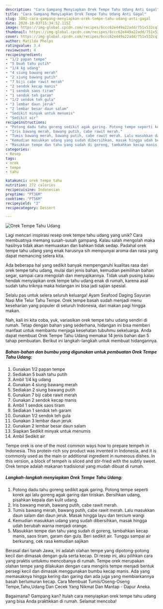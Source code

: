 ```yaml
---
description: "Cara Gampang Menyiapkan Orek Tempe Tahu Udang Anti Gagal"
title: "Cara Gampang Menyiapkan Orek Tempe Tahu Udang Anti Gagal"
slug: 3802-cara-gampang-menyiapkan-orek-tempe-tahu-udang-anti-gagal
date: 2020-10-03T15:34:52.115Z
image: https://img-global.cpcdn.com/recipes/6ccc62e449a22add/751x532cq70/orek-tempe-tahu-udang-foto-resep-utama.jpg
thumbnail: https://img-global.cpcdn.com/recipes/6ccc62e449a22add/751x532cq70/orek-tempe-tahu-udang-foto-resep-utama.jpg
cover: https://img-global.cpcdn.com/recipes/6ccc62e449a22add/751x532cq70/orek-tempe-tahu-udang-foto-resep-utama.jpg
author: Matilda Phelps
ratingvalue: 3.4
reviewcount: 4
recipeingredient:
- "1/2 papan tempe"
- "5 buah tahu putih"
- "1/4 kg udang"
- "4 siung bawang merah"
- "2 siung bawang putih"
- "7 biji cabe rawit merah"
- "2 sendok kecap manis"
- "1 sendok saos tiram"
- "1 sendok teh garam"
- "1/2 sendok teh gula"
- "3 lembar daun jeruk"
- "2 lembar besar daun salam"
- "Sedikit minyak untuk menumis"
- "Sedikit air"
recipeinstructions:
- "Potong dadu tahu goreng sedikit agak garing. Potong tempe seperti korek api lalu goreng agak garing dan tiriskan. Bersihkan udang, pisahkan kepala dan kulit udang."
- "Iris bawang merah, bawang putih, cabe rawit merah."
- "Tumis bawang merah, bawang putih, cabe rawit merah. Lalu masukkan daun salam dan daun jeruk. Masak hingga layu dan tercium wangi"
- "Kemudian masukkan udang yang sudah dibersihkan, masak hingga udah berubah warna menjadi orange."
- "Masukkan tempe dan tahu yang sudah di goreng, tambahkan kecap manis, saos tiram, garam dan gula. Beri sedikit air. Tunggu sampai air berkurang, cek rasa kemudian sajikan"
categories:
- Resep
tags:
- orek
- tempe
- tahu

katakunci: orek tempe tahu 
nutrition: 272 calories
recipecuisine: Indonesian
preptime: "PT36M"
cooktime: "PT56M"
recipeyield: "3"
recipecategory: Dessert

---
```



![Orek Tempe Tahu Udang](https://img-global.cpcdn.com/recipes/6ccc62e449a22add/751x532cq70/orek-tempe-tahu-udang-foto-resep-utama.jpg)

Lagi mencari inspirasi resep orek tempe tahu udang yang unik? Cara membuatnya memang susah-susah gampang. Kalau salah mengolah maka hasilnya tidak akan memuaskan dan bahkan tidak sedap. Padahal orek tempe tahu udang yang enak harusnya sih mempunyai aroma dan rasa yang dapat memancing selera kita.

Ada beberapa hal yang sedikit banyak mempengaruhi kualitas rasa dari orek tempe tahu udang, mulai dari jenis bahan, kemudian pemilihan bahan segar, sampai cara mengolah dan menyajikannya. Tidak usah pusing kalau hendak menyiapkan orek tempe tahu udang enak di rumah, karena asal sudah tahu triknya maka hidangan ini bisa jadi sajian spesial.

Selalu pas untuk selera seluruh keluarga! Ayam Seafood Daging Sayuran Nasi Mie Telur Tahu Tempe. Orek tempe basah sudah menjadi menu keseharian yang populer di seluruh Indonesia, dari makan pagi hingga makan.


Nah, kali ini kita coba, yuk, variasikan orek tempe tahu udang sendiri di rumah. Tetap dengan bahan yang sederhana, hidangan ini bisa memberi manfaat untuk membantu menjaga kesehatan tubuhmu sekeluarga. Anda dapat membuat Orek Tempe Tahu Udang memakai 14 jenis bahan dan 5 tahap pembuatan. Berikut ini langkah-langkah untuk membuat hidangannya.

<!--inarticleads1-->

##### Bahan-bahan dan bumbu yang digunakan untuk pembuatan Orek Tempe Tahu Udang:

1. Gunakan 1/2 papan tempe
1. Sediakan 5 buah tahu putih
1. Ambil 1/4 kg udang
1. Gunakan 4 siung bawang merah
1. Sediakan 2 siung bawang putih
1. Gunakan 7 biji cabe rawit merah
1. Gunakan 2 sendok kecap manis
1. Ambil 1 sendok saos tiram
1. Sediakan 1 sendok teh garam
1. Gunakan 1/2 sendok teh gula
1. Gunakan 3 lembar daun jeruk
1. Gunakan 2 lembar besar daun salam
1. Siapkan Sedikit minyak untuk menumis
1. Ambil Sedikit air


Tempe orek is one of the most common ways how to prepare tempeh in Indonesia. This protein-rich soy product was invented in Indonesia, and it is commonly used as the main or additional ingredient in numerous dishes. In this version, a block of tempeh is sliced and stir-fried with the subtly sweet. Orek tempe adalah makanan tradisional yang mudah dibuat di rumah. 

<!--inarticleads2-->

##### Langkah-langkah menyiapkan Orek Tempe Tahu Udang:

1. Potong dadu tahu goreng sedikit agak garing. Potong tempe seperti korek api lalu goreng agak garing dan tiriskan. Bersihkan udang, pisahkan kepala dan kulit udang.
1. Iris bawang merah, bawang putih, cabe rawit merah.
1. Tumis bawang merah, bawang putih, cabe rawit merah. Lalu masukkan daun salam dan daun jeruk. Masak hingga layu dan tercium wangi
1. Kemudian masukkan udang yang sudah dibersihkan, masak hingga udah berubah warna menjadi orange.
1. Masukkan tempe dan tahu yang sudah di goreng, tambahkan kecap manis, saos tiram, garam dan gula. Beri sedikit air. Tunggu sampai air berkurang, cek rasa kemudian sajikan


Berasal dari tanah Jawa, ini adalah olahan tempe yang dipotong-potong kecil dan dimasak dengan gula serta kecap. Di resep ini, aku pilihkan cara yang praktis untukmu mencobanya di rumah. Tempe orek merupakan olahan tempe yang dilakukan dengan cara mengiris tempe menjadi bentuk persegi kecil dan dimasak menggunakan bumbu kecap manis. Ada yang memasaknya hingga kering dan garing dan ada juga yang membiarkannya basah berlumuran kecap. Cara Membuat Tumis/Oseng-Oseng Tempe,Tahu,Udang Dan Cecek Yang Nikmat Dan Mantap - Dapur Aneka. 

Bagaimana? Gampang kan? Itulah cara menyiapkan orek tempe tahu udang yang bisa Anda praktikkan di rumah. Selamat mencoba!
